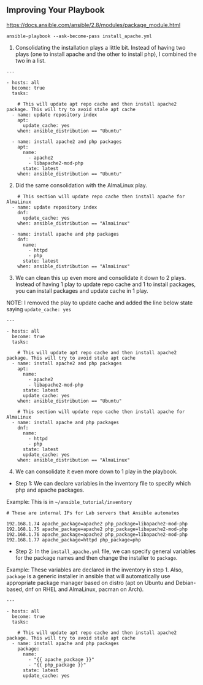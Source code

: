 ## Improving Your Playbook

https://docs.ansible.com/ansible/2.8/modules/package_module.html

```
ansible-playbook --ask-become-pass install_apache.yml
```

1. Consolidating the installation plays a little bit. Instead of having two plays (one to install apache and the other to install php), I combined the two in a list.

```
---

- hosts: all
  become: true
  tasks:

    # This will update apt repo cache and then install apache2 package. This will try to avoid stale apt cache
  - name: update repository index
    apt:
      update_cache: yes
    when: ansible_distribution == "Ubuntu"

  - name: install apache2 and php packages
    apt:
      name:
        - apache2
        - libapache2-mod-php
      state: latest
    when: ansible_distribution == "Ubuntu"
```

2. Did the same consolidation with the AlmaLinux play. 

```
    # This section will update repo cache then install apache for AlmaLinux
  - name: update repository index
    dnf:
      update_cache: yes
    when: ansible_distribution == "AlmaLinux"

  - name: install apache and php packages
    dnf:
      name:
        - httpd
        - php
      state: latest
    when: ansible_distribution == "AlmaLinux"
```

3. We can clean this up even more and consolidate it down to 2 plays. Instead of having 1 play to update repo cache and 1 to install packages, you can install packages and update cache in 1 play.

NOTE: I removed the play to update cache and added the line below state saying `update_cache: yes`

```
---

- hosts: all
  become: true
  tasks:

    # This will update apt repo cache and then install apache2 package. This will try to avoid stale apt cache
  - name: install apache2 and php packages
    apt:
      name:
        - apache2
        - libapache2-mod-php
      state: latest
      update_cache: yes
    when: ansible_distribution == "Ubuntu"

    # This section will update repo cache then install apache for AlmaLinux
  - name: install apache and php packages
    dnf:
      name:
        - httpd
        - php
      state: latest
      update_cache: yes
    when: ansible_distribution == "AlmaLinux"
```

4. We can consolidate it even more down to 1 play in the playbook. 

- Step 1: We can declare variables in the inventory file to specify which php and apache packages.

Example: This is in `~/ansible_tutorial/inventory`
```
# These are internal IPs for Lab servers that Ansible automates

192.168.1.74 apache_package=apache2 php_package=libapache2-mod-php
192.168.1.75 apache_package=apache2 php_package=libapache2-mod-php
192.168.1.76 apache_package=apache2 php_package=libapache2-mod-php
192.168.1.77 apache_package=httpd php_package=php
```

- Step 2: In the `install_apache.yml` file, we can specify general variables for the package names and then change the installer to `package`.

Example: These variables are declared in the inventory in step 1. Also, `package` is a generic installer in ansible that will automatically use appropriate package manager based on distro (apt on Ubuntu and Debian-based, dnf on RHEL and AlmaLinux, pacman on Arch).
```
---

- hosts: all
  become: true
  tasks:

    # This will update apt repo cache and then install apache2 package. This will try to avoid stale apt cache
  - name: install apache and php packages
    package:
      name:
        - "{{ apache_package }}"
        - "{{ php_package }}"
      state: latest
      update_cache: yes
```

